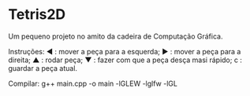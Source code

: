 # Tetris2D

Um pequeno projeto no amito da cadeira de Computação Gráfica.

Instruções: 
  ◄ : mover a peça para a esquerda;
  ► : mover a peça para a direita;
  ▲ : rodar peça;
  ▼ : fazer com que a peça desça masi rápido;
  c : guardar a peça atual.
  
Compilar:
  g++ main.cpp -o main -lGLEW -lglfw -lGL
  

